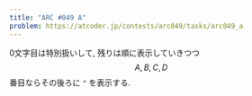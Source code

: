 ```yaml
---
title: "ARC #049 A"
problem: https://atcoder.jp/contests/arc049/tasks/arc049_a
---
```

0文字目は特別扱いして, 残りは順に表示していきつつ $$ A, B, C, D $$ 番目ならその後ろに `"` を表示する.
